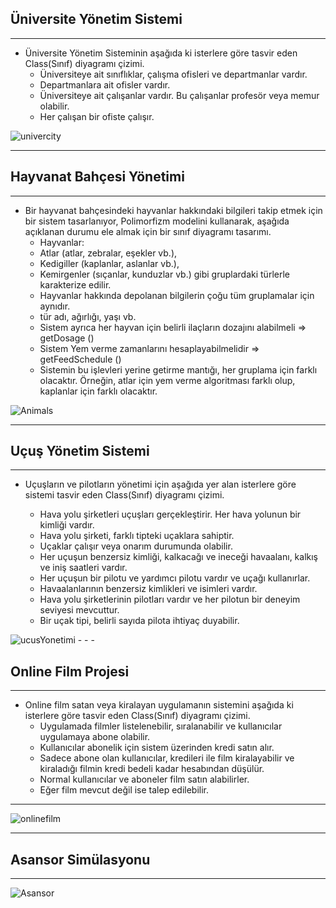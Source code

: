 
## Üniversite Yönetim Sistemi
- - -
+ Üniversite Yönetim Sisteminin aşağıda ki isterlere göre tasvir eden Class(Sınıf) diyagramı çizimi.
    + Üniversiteye ait sınıflıklar, çalışma ofisleri ve departmanlar vardır.
    + Departmanlara ait ofisler vardır.
    + Üniversiteye ait çalışanlar vardır. Bu çalışanlar profesör veya memur olabilir.
    + Her çalışan bir ofiste çalışır.

![univercity](https://user-images.githubusercontent.com/68536015/147480905-f8e7c445-8a77-4370-a6bd-b59a3efa7232.png)

- - - 

## Hayvanat Bahçesi Yönetimi
- - -
+ Bir hayvanat bahçesindeki hayvanlar hakkındaki bilgileri takip etmek için bir sistem tasarlanıyor, Polimorfizm modelini kullanarak,      aşağıda açıklanan durumu ele almak için bir sınıf diyagramı tasarımı.
    + Hayvanlar:
    + Atlar (atlar, zebralar, eşekler vb.),
    + Kedigiller (kaplanlar, aslanlar vb.),
    + Kemirgenler (sıçanlar, kunduzlar vb.) gibi gruplardaki türlerle karakterize edilir.
    + Hayvanlar hakkında depolanan bilgilerin çoğu tüm gruplamalar için aynıdır.
    + tür adı, ağırlığı, yaşı vb.
    + Sistem ayrıca her hayvan için belirli ilaçların dozajını alabilmeli => getDosage ()
    + Sistem Yem verme zamanlarını hesaplayabilmelidir => getFeedSchedule ()
    + Sistemin bu işlevleri yerine getirme mantığı, her gruplama için farklı olacaktır. Örneğin, atlar için yem verme algoritması farklı olup, kaplanlar için farklı olacaktır.

![Animals](https://user-images.githubusercontent.com/68536015/147481540-0336c52c-0267-4a2a-ae53-2b09c81bb1fa.jpg)

- - -

## Uçuş Yönetim Sistemi
- - - 
+ Uçuşların ve pilotların yönetimi için aşağıda yer alan isterlere göre sistemi tasvir eden Class(Sınıf) diyagramı çizimi.
    
    + Hava yolu şirketleri uçuşları gerçekleştirir. Her hava yolunun bir kimliği vardır.
    + Hava yolu şirketi, farklı tipteki uçaklara sahiptir.
    + Uçaklar çalışır veya onarım durumunda olabilir.
    + Her uçuşun benzersiz kimliği, kalkacağı ve ineceği havaalanı, kalkış ve iniş saatleri vardır.
    + Her uçuşun bir pilotu ve yardımcı pilotu vardır ve uçağı kullanırlar.
    + Havaalanlarının benzersiz kimlikleri ve isimleri vardır.
    + Hava yolu şirketlerinin pilotları vardır ve her pilotun bir deneyim seviyesi mevcuttur.
    + Bir uçak tipi, belirli sayıda pilota ihtiyaç duyabilir.

![ucusYonetimi](https://user-images.githubusercontent.com/68536015/147481964-d289d379-a822-4489-a641-02c0b9eec0bd.png)
    - - - 
## Online Film Projesi

- - -

+ Online film satan veya kiralayan uygulamanın sistemini aşağıda ki isterlere göre tasvir eden Class(Sınıf) diyagramı çizimi.
  + Uygulamada filmler listelenebilir, sıralanabilir ve kullanıcılar uygulamaya abone olabilir.
  + Kullanıcılar abonelik için sistem üzerinden kredi satın alır.
  + Sadece abone olan kullanıcılar, kredileri ile film kiralayabilir ve kiraladığı filmin kredi bedeli kadar hesabından düşülür.
  + Normal kullanıcılar ve aboneler film satın alabilirler.
  + Eğer film mevcut değil ise talep edilebilir.

 - - - 
 
 ![onlinefilm](https://user-images.githubusercontent.com/68536015/147460370-54c585ca-c295-4e22-99ed-8322fa73a99f.png)
 
 - - -
 ## Asansor Simülasyonu
 - - -
 ![Asansor](https://user-images.githubusercontent.com/68536015/148432961-239a9fca-69b0-45e3-bc9b-21e52132ae11.png)
